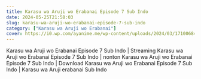 ```yaml
---
title: Karasu wa Aruji wo Erabanai Episode 7 Sub Indo
date: 2024-05-25T21:58:03
slug: karasu-wa-aruji-wo-erabanai-episode-7-sub-indo
category: ["Karasu wa Aruji wo Erabanai"]
cover: https://i0.wp.com/ayanime.me/wp-content/uploads/2024/03/1710068455-2904-141499.jpg
---
```


<p>Karasu wa Aruji wo Erabanai Episode 7 Sub Indo | Streaming Karasu wa Aruji wo Erabanai Episode 7 Sub Indo | nonton Karasu wa Aruji wo Erabanai Episode 7 Sub Indo | Download Karasu wa Aruji wo Erabanai Episode 7 Sub Indo | Karasu wa Aruji erabanai Sub Indo</p>

